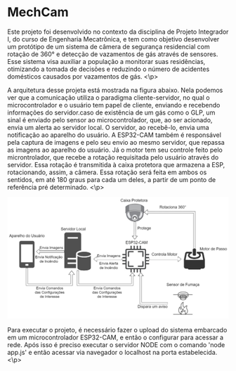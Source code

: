 # MechCam
<p>
Este projeto foi desenvolvido no contexto da disciplina de Projeto Integrador I, do curso
de Engenharia Mecatrônica, e tem como objetivo desenvolver um protótipo de um sistema
de câmera de segurança residencial com rotação de 360° e detecção de vazamentos de gás
através de sensores. Esse sistema visa auxiliar a população a monitorar suas residências,
otimizando a tomada de decisões e reduzindo o número de acidentes domésticos causados
por vazamentos de gás.
<\p>
<p>
A arquitetura desse projeta está mostrada na figura abaixo. Nela podemos ver que a comunicação utiliza o paradigma cliente-servidor, no qual o microcontrolador e o usuário tem papel de cliente, enviando e recebendo informações do servidor.caso de existência de um gás como o GLP, um sinal é enviado pelo sensor ao microcontrolador, que, ao ser acionado, envia um alerta ao servidor local. O servidor, ao recebê-lo, envia uma notificação ao aparelho do usuário. A ESP32-CAM também é responsável pela captura de imagens e pelo seu envio ao mesmo servidor, que repassa as imagens ao aparelho do usuário. Já o motor tem seu controle feito pelo microntrolador, que recebe a rotação requisitada pelo usuário através do servidor. Essa rotação é transmitida à caixa protetora que armazena a ESP, rotacionando, assim, a câmera. Essa rotação será feita em ambos os sentidos, em até 180 graus para cada um deles, a partir de um ponto de referência pré determinado.
<\p>

![alt text](arquitetura.jpeg)
<p>
Para executar o projeto, é necessário fazer o upload do sistema embarcado em um microcontrolador ESP32-CAM, e então o configurar para acessar a rede. Após isso é preciso executar o servidor NODE com o comando 'node app.js' e então acessar via navegador o localhost na porta estabelecida.
<\p>

